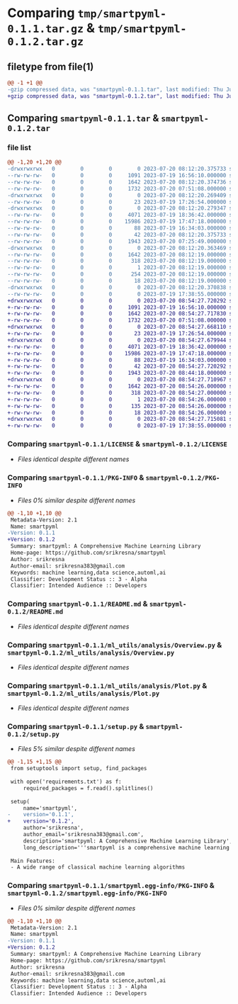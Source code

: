 # Comparing `tmp/smartpyml-0.1.1.tar.gz` & `tmp/smartpyml-0.1.2.tar.gz`

## filetype from file(1)

```diff
@@ -1 +1 @@
-gzip compressed data, was "smartpyml-0.1.1.tar", last modified: Thu Jul 20 08:12:20 2023, max compression
+gzip compressed data, was "smartpyml-0.1.2.tar", last modified: Thu Jul 20 08:54:27 2023, max compression
```

## Comparing `smartpyml-0.1.1.tar` & `smartpyml-0.1.2.tar`

### file list

```diff
@@ -1,20 +1,20 @@
-drwxrwxrwx   0        0        0        0 2023-07-20 08:12:20.375733 smartpyml-0.1.1/
--rw-rw-rw-   0        0        0     1091 2023-07-19 16:56:10.000000 smartpyml-0.1.1/LICENSE
--rw-rw-rw-   0        0        0     1642 2023-07-20 08:12:20.374736 smartpyml-0.1.1/PKG-INFO
--rw-rw-rw-   0        0        0     1732 2023-07-20 07:51:08.000000 smartpyml-0.1.1/README.md
-drwxrwxrwx   0        0        0        0 2023-07-20 08:12:20.269409 smartpyml-0.1.1/ml_utils/
--rw-rw-rw-   0        0        0       23 2023-07-19 17:26:54.000000 smartpyml-0.1.1/ml_utils/__init__.py
-drwxrwxrwx   0        0        0        0 2023-07-20 08:12:20.279347 smartpyml-0.1.1/ml_utils/analysis/
--rw-rw-rw-   0        0        0     4071 2023-07-19 18:36:42.000000 smartpyml-0.1.1/ml_utils/analysis/Overview.py
--rw-rw-rw-   0        0        0    15986 2023-07-19 17:47:18.000000 smartpyml-0.1.1/ml_utils/analysis/Plot.py
--rw-rw-rw-   0        0        0       88 2023-07-19 16:34:03.000000 smartpyml-0.1.1/ml_utils/analysis/__init__.py
--rw-rw-rw-   0        0        0       42 2023-07-20 08:12:20.375733 smartpyml-0.1.1/setup.cfg
--rw-rw-rw-   0        0        0     1943 2023-07-20 07:25:49.000000 smartpyml-0.1.1/setup.py
-drwxrwxrwx   0        0        0        0 2023-07-20 08:12:20.363469 smartpyml-0.1.1/smartpyml.egg-info/
--rw-rw-rw-   0        0        0     1642 2023-07-20 08:12:19.000000 smartpyml-0.1.1/smartpyml.egg-info/PKG-INFO
--rw-rw-rw-   0        0        0      318 2023-07-20 08:12:19.000000 smartpyml-0.1.1/smartpyml.egg-info/SOURCES.txt
--rw-rw-rw-   0        0        0        1 2023-07-20 08:12:19.000000 smartpyml-0.1.1/smartpyml.egg-info/dependency_links.txt
--rw-rw-rw-   0        0        0      254 2023-07-20 08:12:19.000000 smartpyml-0.1.1/smartpyml.egg-info/requires.txt
--rw-rw-rw-   0        0        0       18 2023-07-20 08:12:19.000000 smartpyml-0.1.1/smartpyml.egg-info/top_level.txt
-drwxrwxrwx   0        0        0        0 2023-07-20 08:12:20.370838 smartpyml-0.1.1/ts_utils/
--rw-rw-rw-   0        0        0        0 2023-07-19 17:38:55.000000 smartpyml-0.1.1/ts_utils/__init__.py
+drwxrwxrwx   0        0        0        0 2023-07-20 08:54:27.720292 smartpyml-0.1.2/
+-rw-rw-rw-   0        0        0     1091 2023-07-19 16:56:10.000000 smartpyml-0.1.2/LICENSE
+-rw-rw-rw-   0        0        0     1642 2023-07-20 08:54:27.717830 smartpyml-0.1.2/PKG-INFO
+-rw-rw-rw-   0        0        0     1732 2023-07-20 07:51:08.000000 smartpyml-0.1.2/README.md
+drwxrwxrwx   0        0        0        0 2023-07-20 08:54:27.668110 smartpyml-0.1.2/ml_utils/
+-rw-rw-rw-   0        0        0       23 2023-07-19 17:26:54.000000 smartpyml-0.1.2/ml_utils/__init__.py
+drwxrwxrwx   0        0        0        0 2023-07-20 08:54:27.679944 smartpyml-0.1.2/ml_utils/analysis/
+-rw-rw-rw-   0        0        0     4071 2023-07-19 18:36:42.000000 smartpyml-0.1.2/ml_utils/analysis/Overview.py
+-rw-rw-rw-   0        0        0    15986 2023-07-19 17:47:18.000000 smartpyml-0.1.2/ml_utils/analysis/Plot.py
+-rw-rw-rw-   0        0        0       88 2023-07-19 16:34:03.000000 smartpyml-0.1.2/ml_utils/analysis/__init__.py
+-rw-rw-rw-   0        0        0       42 2023-07-20 08:54:27.720292 smartpyml-0.1.2/setup.cfg
+-rw-rw-rw-   0        0        0     1943 2023-07-20 08:44:18.000000 smartpyml-0.1.2/setup.py
+drwxrwxrwx   0        0        0        0 2023-07-20 08:54:27.710967 smartpyml-0.1.2/smartpyml.egg-info/
+-rw-rw-rw-   0        0        0     1642 2023-07-20 08:54:26.000000 smartpyml-0.1.2/smartpyml.egg-info/PKG-INFO
+-rw-rw-rw-   0        0        0      318 2023-07-20 08:54:27.000000 smartpyml-0.1.2/smartpyml.egg-info/SOURCES.txt
+-rw-rw-rw-   0        0        0        1 2023-07-20 08:54:26.000000 smartpyml-0.1.2/smartpyml.egg-info/dependency_links.txt
+-rw-rw-rw-   0        0        0      135 2023-07-20 08:54:26.000000 smartpyml-0.1.2/smartpyml.egg-info/requires.txt
+-rw-rw-rw-   0        0        0       18 2023-07-20 08:54:26.000000 smartpyml-0.1.2/smartpyml.egg-info/top_level.txt
+drwxrwxrwx   0        0        0        0 2023-07-20 08:54:27.715081 smartpyml-0.1.2/ts_utils/
+-rw-rw-rw-   0        0        0        0 2023-07-19 17:38:55.000000 smartpyml-0.1.2/ts_utils/__init__.py
```

### Comparing `smartpyml-0.1.1/LICENSE` & `smartpyml-0.1.2/LICENSE`

 * *Files identical despite different names*

### Comparing `smartpyml-0.1.1/PKG-INFO` & `smartpyml-0.1.2/PKG-INFO`

 * *Files 0% similar despite different names*

```diff
@@ -1,10 +1,10 @@
 Metadata-Version: 2.1
 Name: smartpyml
-Version: 0.1.1
+Version: 0.1.2
 Summary: smartpyml: A Comprehensive Machine Learning Library
 Home-page: https://github.com/srikresna/smartpyml
 Author: srikresna
 Author-email: srikresna383@gmail.com
 Keywords: machine learning,data science,automl,ai
 Classifier: Development Status :: 3 - Alpha
 Classifier: Intended Audience :: Developers
```

### Comparing `smartpyml-0.1.1/README.md` & `smartpyml-0.1.2/README.md`

 * *Files identical despite different names*

### Comparing `smartpyml-0.1.1/ml_utils/analysis/Overview.py` & `smartpyml-0.1.2/ml_utils/analysis/Overview.py`

 * *Files identical despite different names*

### Comparing `smartpyml-0.1.1/ml_utils/analysis/Plot.py` & `smartpyml-0.1.2/ml_utils/analysis/Plot.py`

 * *Files identical despite different names*

### Comparing `smartpyml-0.1.1/setup.py` & `smartpyml-0.1.2/setup.py`

 * *Files 5% similar despite different names*

```diff
@@ -1,15 +1,15 @@
 from setuptools import setup, find_packages
 
 with open('requirements.txt') as f:
     required_packages = f.read().splitlines()
 
 setup(
     name='smartpyml',          
-    version='0.1.1',              
+    version='0.1.2',              
     author='srikresna',
     author_email='srikresna383@gmail.com',
     description='smartpyml: A Comprehensive Machine Learning Library',
     long_description='''smartpyml is a comprehensive machine learning library that empowers developers and data scientists to easily apply classical machine learning algorithms and time series analysis techniques. It provides a collection of user-friendly functions and tools for data preprocessing, model training, evaluation, and prediction, making it suitable for both beginners and experienced practitioners in the field of data science and artificial intelligence.
 
 Main Features:
 - A wide range of classical machine learning algorithms
```

### Comparing `smartpyml-0.1.1/smartpyml.egg-info/PKG-INFO` & `smartpyml-0.1.2/smartpyml.egg-info/PKG-INFO`

 * *Files 0% similar despite different names*

```diff
@@ -1,10 +1,10 @@
 Metadata-Version: 2.1
 Name: smartpyml
-Version: 0.1.1
+Version: 0.1.2
 Summary: smartpyml: A Comprehensive Machine Learning Library
 Home-page: https://github.com/srikresna/smartpyml
 Author: srikresna
 Author-email: srikresna383@gmail.com
 Keywords: machine learning,data science,automl,ai
 Classifier: Development Status :: 3 - Alpha
 Classifier: Intended Audience :: Developers
```

